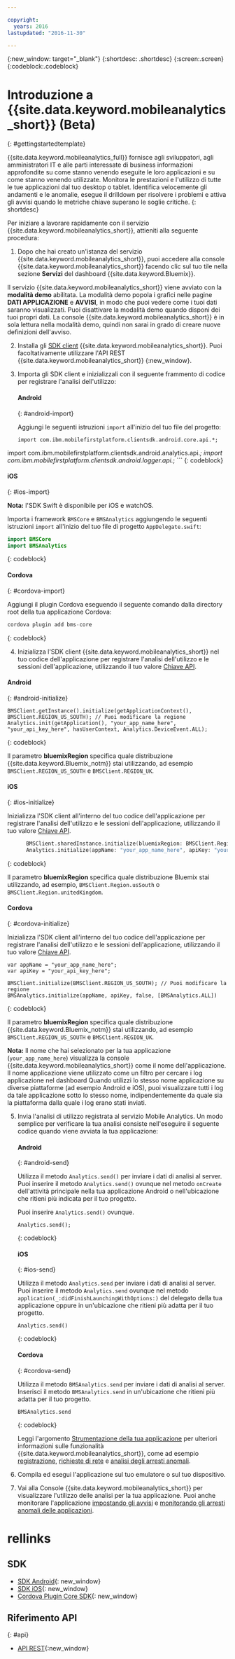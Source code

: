 ```yaml
---

copyright:
  years: 2016
lastupdated: "2016-11-30"

---
```

{:new_window: target="_blank"}
{:shortdesc: .shortdesc}
{:screen:.screen}
{:codeblock:.codeblock}

# Introduzione a {{site.data.keyword.mobileanalytics_short}} (Beta)

{: #gettingstartedtemplate}

{{site.data.keyword.mobileanalytics_full}} fornisce agli sviluppatori, agli amministratori IT e alle parti interessate di business informazioni approfondite su come stanno venendo eseguite le loro applicazioni e su come stanno venendo utilizzate. Monitora le prestazioni e l'utilizzo di tutte le tue applicazioni dal tuo desktop o tablet. Identifica velocemente gli andamenti e le anomalie, esegue il drilldown per risolvere i problemi e attiva gli avvisi quando le metriche chiave superano le soglie critiche. 
{: shortdesc}

Per iniziare a lavorare rapidamente con il servizio {{site.data.keyword.mobileanalytics_short}}, attieniti alla seguente procedura:

1. Dopo che hai creato un'istanza <!--[create an instance](https://console.{DomainName}/docs/services/reqnsi.html#req_instance)-->del servizio {{site.data.keyword.mobileanalytics_short}}, puoi accedere alla console {{site.data.keyword.mobileanalytics_short}} facendo clic sul tuo tile nella sezione **Servizi** del dashboard {{site.data.keyword.Bluemix}}.

 Il servizio {{site.data.keyword.mobileanalytics_short}} viene avviato con la **modalità demo** abilitata. La modalità demo popola i grafici nelle pagine **DATI APPLICAZIONE** e **AVVISI**, in modo che puoi vedere come i tuoi dati saranno visualizzati. Puoi disattivare la modalità demo quando disponi dei tuoi propri dati. La console {{site.data.keyword.mobileanalytics_short}} è in sola lettura nella modalità demo, quindi non sarai in grado di creare nuove definizioni dell'avviso.

2. Installa gli [SDK client](/docs/services/mobileanalytics/install-client-sdk.html) {{site.data.keyword.mobileanalytics_short}}. Puoi facoltativamente utilizzare l'API REST {{site.data.keyword.mobileanalytics_short}} [](https://mobile-analytics-dashboard.{DomainName}/analytics-service/){:new_window}.

3. Importa gli SDK client e inizializzali con il seguente frammento di codice per registrare l'analisi dell'utilizzo:

	#### Android
	{: #android-import}

	Aggiungi le seguenti istruzioni `import` all'inizio del tuo file del progetto:
	
    ```
    import com.ibm.mobilefirstplatform.clientsdk.android.core.api.*;
import com.ibm.mobilefirstplatform.clientsdk.android.analytics.api.*;
import com.ibm.mobilefirstplatform.clientsdk.android.logger.api.*;
    ```
    {: codeblock}
  
 #### iOS
 {: #ios-import}
	
 **Nota:** l'SDK Swift è disponibile per iOS e watchOS.
	
 Importa i framework `BMSCore` e `BMSAnalytics` aggiungendo le seguenti istruzioni `import` all'inizio del tuo file di progetto `AppDelegate.swift`:

   ```Swift
  import BMSCore
  import BMSAnalytics
   ```
   {: codeblock}  
   
 #### Cordova
 {: #cordova-import}
		
 Aggiungi il plugin Cordova eseguendo il seguente comando dalla directory root della tua applicazione Cordova:

 ```Javascript
 cordova plugin add bms-core
 ```
 {: codeblock}  

4. Inizializza l'SDK client {{site.data.keyword.mobileanalytics_short}} nel tuo codice dell'applicazione per registrare l'analisi dell'utilizzo e le sessioni dell'applicazione, utilizzando il tuo valore [Chiave API](/docs/services/mobileanalytics/sdk.html#analytics-clientkey).	
	
 #### Android
 {: #android-initialize}	

  ```
  BMSClient.getInstance().initialize(getApplicationContext(), BMSClient.REGION_US_SOUTH); // Puoi modificare la regione
  Analytics.init(getApplication(), "your_app_name_here", "your_api_key_here", hasUserContext, Analytics.DeviceEvent.ALL);
  ```
  {: codeblock}
    
 Il parametro **bluemixRegion** specifica quale distribuzione {{site.data.keyword.Bluemix_notm}} stai utilizzando, ad esempio `BMSClient.REGION_US_SOUTH` e `BMSClient.REGION_UK`. 
    <!-- , or `BMSClient.Region.Sydney`.-->

 #### iOS
 {: #ios-initialize}
  
  Inizializza l'SDK client all'interno del tuo codice dell'applicazione per registrare l'analisi dell'utilizzo e le sessioni dell'applicazione, utilizzando il tuo valore [Chiave API](/docs/services/mobileanalytics/sdk.html#analytics-clientkey).
	
  ```Swift
		BMSClient.sharedInstance.initialize(bluemixRegion: BMSClient.Region.usSouth) // Puoi modificare la regione
		Analytics.initialize(appName: "your_app_name_here", apiKey: "your_api_key_here", hasUserContext: false, deviceEvents: deviceEvents: .lifecycle, .network)
  ```
  {: codeblock}
			
   Il parametro **bluemixRegion** specifica quale distribuzione Bluemix stai utilizzando, ad esempio, `BMSClient.Region.usSouth` o `BMSClient.Region.unitedKingdom`.
	<!-- , or `BMSClient.REGION_SYDNEY`. -->
	
 #### Cordova
 {: #cordova-initialize}
	
 Inizializza l'SDK client all'interno del tuo codice dell'applicazione per registrare l'analisi dell'utilizzo e le sessioni dell'applicazione, utilizzando il tuo valore [Chiave API](/docs/services/mobileanalytics/sdk.html#analytics-clientkey).
	
  ```
  var appName = "your_app_name_here";
  var apiKey = "your_api_key_here";
	
  BMSClient.initialize(BMSClient.REGION_US_SOUTH); // Puoi modificare la regione
  BMSAnalytics.initialize(appName, apiKey, false, [BMSAnalytics.ALL])
  ```
  {: codeblock}
  
  Il parametro **bluemixRegion** specifica quale distribuzione {{site.data.keyword.Bluemix_notm}} stai utilizzando, ad esempio `BMSClient.REGION_US_SOUTH` e `BMSClient.REGION_UK`.
  
 **Nota:** ll nome che hai selezionato per la tua applicazione (`your_app_name_here`) visualizza la console {{site.data.keyword.mobileanalytics_short}} come il nome dell'applicazione. Il nome applicazione viene utilizzato come un filtro per cercare i log applicazione nel dashboard Quando utilizzi lo stesso nome applicazione su diverse piattaforme (ad esempio Android e iOS), puoi visualizzare tutti i log da tale applicazione sotto lo stesso nome, indipendentemente da quale sia la piattaforma dalla quale i log erano stati inviati.

5. Invia l'analisi di utilizzo registrata al servizio Mobile Analytics. Un modo semplice per verificare la tua analisi consiste nell'eseguire il seguente codice quando viene avviata la tua applicazione:

	#### Android
	{: #android-send}

	Utilizza il metodo `Analytics.send()` per inviare i dati di analisi al server. Puoi inserire il metodo `Analytics.send()` ovunque nel metodo `onCreate` dell'attività principale nella tua applicazione Android o nell'ubicazione che ritieni più indicata per il tuo progetto. 
	
	Puoi inserire `Analytics.send()` ovunque.

	```
	Analytics.send();
	```
	{: codeblock}

	#### iOS
	{: #ios-send}

	Utilizza il metodo `Analytics.send` per inviare i dati di analisi al server. Puoi inserire il metodo `Analytics.send` ovunque nel metodo `application(_:didFinishLaunchingWithOptions:)` del delegato della tua applicazione oppure in un'ubicazione che ritieni più adatta per il tuo progetto. 

	```
	Analytics.send()
	```
	{: codeblock}
	
	#### Cordova
	{: #cordova-send}
	
	Utilizza il metodo `BMSAnalytics.send` per inviare i dati di analisi al server. Inserisci il metodo `BMSAnalytics.send` in un'ubicazione che ritieni più adatta per il tuo progetto.
	
	```
	BMSAnalytics.send
	```
	{: codeblock}
	
	Leggi l'argomento [Strumentazione della tua applicazione](/docs/services/mobileanalytics/sdk.html) per ulteriori informazioni sulle funzionalità {{site.data.keyword.mobileanalytics_short}}, come ad esempio [registrazione](/docs/services/mobileanalytics/sdk.html#app-monitoring-logger), [richieste di rete](/docs/services/mobileanalytics/sdk.html#network-requests) e [analisi degli arresti anomali](/docs/services/mobileanalytics/sdk.html#report-crash-analytics).
	
6. Compila ed esegui l'applicazione sul tuo emulatore o sul tuo dispositivo.

7. Vai alla Console {{site.data.keyword.mobileanalytics_short}} per visualizzare l'utilizzo delle analisi per la tua applicazione. Puoi anche monitorare l'applicazione <!--[creating custom charts](app-monitoring.html#custom-charts),-->[impostando gli avvisi](/docs/services/mobileanalytics/app-monitoring.html#alerts) e [monitorando gli arresti anomali delle applicazioni](/docs/services/mobileanalytics/app-monitoring.html#monitor-app-crash).


# rellinks

## SDK
* [SDK Android](https://github.com/ibm-bluemix-mobile-services/bms-clientsdk-android-analytics){: new_window}  
* [SDK iOS](https://github.com/ibm-bluemix-mobile-services/bms-clientsdk-swift-analytics){: new_window}
* [Cordova Plugin Core SDK](https://www.npmjs.com/package/bms-core){: new_window}

## Riferimento API
{: #api}
* [API REST](https://mobile-analytics-dashboard.{DomainName}/analytics-service/){:new_window}
